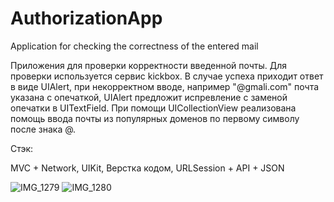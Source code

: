 # AuthorizationApp
Application for checking the correctness of the entered mail

Приложения для проверки корректности введенной почты. Для проверки используется сервис kickbox. В случае успеха приходит ответ в виде UIAlert, при некорректном вводе, например "@gmali.com" почта указана с опечаткой, UIAlert предложит испревление с заменой опечатки в UITextField. При помощи UICollectionView реализована помощь ввода почты из популярных доменов по первому символу после знака @.


Стэк:

MVC + Network, UIKit, Верстка кодом, URLSession + API + JSON

![IMG_1279](https://user-images.githubusercontent.com/105930553/187022169-65e55dba-1889-4b60-808c-96fa6198a0ef.png)
![IMG_1280](https://user-images.githubusercontent.com/105930553/187022174-aa563edf-e1f5-4048-99f9-0076f92b5951.png)





